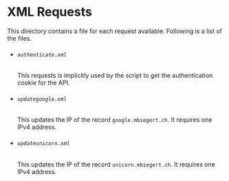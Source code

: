# XML Requests

This directory contains a file for each request available. Following is a list of the files.

  - ###### `authenticate.xml`
    This requests is implicitly used by the script to get the authentication cookie for the API.

  - ###### `updategoogle.xml`
    This updates the IP of the record `google.mbiegert.ch`. It requires one IPv4 address.

  - ###### `updateunicorn.xml`
    This updates the IP of the record `unicorn.mbiegert.ch`. It requires one IPv4 address.
